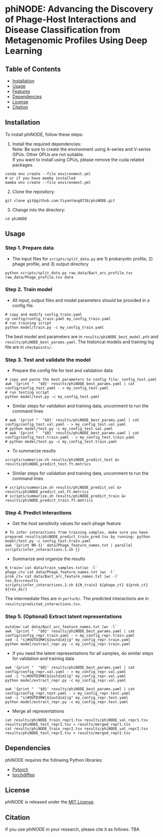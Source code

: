 # phiNODE: Advancing the Discovery of Phage-Host Interactions and Disease Classification from Metagenomic Profiles Using Deep Learning

## Table of Contents
- [Installation](#installation)
- [Usage](#usage)
- [Features](#features)
- [Dependencies](#dependencies)
- [License](#license)
- [Citation](#citation)

## Installation
To install phiNODE, follow these steps:
1. Install the required dependencies:  
Note: Be sure to create the environment using A-series and V-series GPUs. Other GPUs are not suitable.  
If you want to install using CPUs, please remove the cuda related packages.

```
conda env create --file environment.yml
# or if you have mamba installed
mamba env create --file environment.yml
```
2. Clone the repository:
```
git clone git@github.com:YiyanYang0728/phiNODE.git
```
3. Change into the directory:
```
cd phiNODE
```

## Usage
### Step 1. Prepare data
- The input files for `scripts/split_data.py` are 1) prokaryotic profile, 2) phage profile, and 3) output directory
```
python scripts/split_data.py raw_data/Bact_arc_profile.tsv raw_data/Phage_profile.tsv data
```

### Step 2. Train model
- All input, output files and model parameters should be provided in a config file.
```
# copy and modify config_train.yaml
cp config/config_train.yaml my_config_train.yaml
# run training script
python model/train.py -c my_config_train.yaml
```
The best model and parameters are in `results/phiNODE_best_model.pth` and `results/phiNODE_best_params.yaml`.
The historical models and training log file are in `checkpoints/`.

### Step 3. Test and validate the model
- Prepare the config file for test and validation data
```
# copy and paste the best parameters to config file: config_test.yaml
awk '{print "  "$0}' results/phiNODE_best_params.yaml | cat config/config_test.yaml - > my_config_test.yaml
# run testing script
python model/test.py -c my_config_test.yaml
```

- Similar steps for validation and training data, uncomment to run the command lines
```
# awk '{print "  "$0}' results/phiNODE_best_params.yaml | cat config/config_test.val.yaml - > my_config_test.val.yaml
# python model/test.py -c my_config_test.val.yaml
# awk '{print "  "$0}' results/phiNODE_best_params.yaml | cat config/config_test.train.yaml - > my_config_test.train.yaml
# python model/test.py -c my_config_test.train.yaml
```

- To summarize results
```
scripts/summarize.sh results/phiNODE_predict_test &> results/phiNODE_predict_test.ft.metrics
```
- Similar steps for validation and training data, uncomment to run the command lines
```
# scripts/summarize.sh results/phiNODE_predict_val &> results/phiNODE_predict_val.ft.metrics
# scripts/summarize.sh results/phiNODE_predict_train &> results/phiNODE_predict_train.ft.metrics
```

### Step 4. Predict interactions
- Get the host sensitivity values for each phage feature
```
# To infer interactions from training samples, make sure you have prepared results/phiNODE_predict_train_pred.tsv by running: python model/test.py -c config_test.train.yaml
awk '{print NR-1}' data/Phage_feature_names.txt | parallel scripts/infer_interactions.1.sh {}
```

- Summarize and organize the results
```
N_train=`cat data/train_samples.txt|wc -l`
phage_ct=`cat data/Phage_feature_names.txt |wc -l`
prok_ct=`cat data/Bact_arc_feature_names.txt |wc -l`
res_dir=results
scripts/infer_interactions.2.sh ${N_train} ${phage_ct} ${prok_ct} ${res_dir}
```
The intermediate files are in `perturb/`.
The predicted interactions are in `results/predicted_interactions.tsv`.

### Step 5. (Optional) Extract latent representations
```
outdim=`cat data/Bact_arc_feature_names.txt |wc -l`
awk '{print "  "$0}' results/phiNODE_best_params.yaml | cat config/config_repr.train.yaml - > my_config_repr.train.yaml
sed -i "s|#OUTDIM#|${outdim}|g" my_config_repr.train.yaml
python model/extract_repr.py -c my_config_repr.train.yaml
```

- If you need the latent representations for all samples, do similar steps for validation and training data
```
awk '{print "  "$0}' results/phiNODE_best_params.yaml | cat config/config_repr.val.yaml - > my_config_repr.val.yaml
sed -i "s|#OUTDIM#|${outdim}|g" my_config_repr.val.yaml
python model/extract_repr.py -c my_config_repr.val.yaml

awk '{print "  "$0}' results/phiNODE_best_params.yaml | cat config/config_repr.test.yaml - > my_config_repr.test.yaml
sed -i "s|#OUTDIM#|${outdim}|g" my_config_repr.test.yaml
python model/extract_repr.py -c my_config_repr.test.yaml
```

- Merge all representations
```
cat results/phiNODE_train_repr1.tsv results/phiNODE_val_repr1.tsv results/phiNODE_test_repr1.tsv > results/merged_repr1.tsv
cat results/phiNODE_train_repr2.tsv results/phiNODE_val_repr2.tsv results/phiNODE_test_repr2.tsv > results/merged_repr2.tsv
```

## Dependencies
phiNODE requires the following Python libraries:
- [Pytorch](https://github.com/pytorch/pytorch)
- [torchdiffeq](https://github.com/rtqichen/torchdiffeq)

## License
phiNODE is released under the [MIT License](./LICENSE).

## Citation
If you use phiNODE in your research, please cite it as follows: TBA
